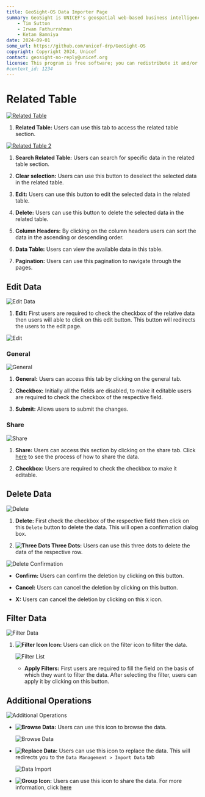 ```yaml
---
title: GeoSight-OS Data Importer Page 
summary: GeoSight is UNICEF's geospatial web-based business intelligence platform.
    - Tim Sutton
    - Irwan Fathurrahman
    - Ketan Bamniya
date: 2024-09-01
some_url: https://github.com/unicef-drp/GeoSight-OS
copyright: Copyright 2024, Unicef
contact: geosight-no-reply@unicef.org
license: This program is free software; you can redistribute it and/or modify it under the terms of the GNU Affero General Public License as published by the Free Software Foundation; either version 3 of the License, or (at your option) any later version.
#context_id: 1234
---
```


# Related Table

[![Related Table](./img/related-table-img-1.png)](./img/related-table-img-1.png)

1. **Related Table:** Users can use this tab to access the related table section.

[![Related Table 2](./img/related-table-img-2.png)](./img/related-table-img-2.png)

1. **Search Related Table:** Users can search for specific data in the related table section.

2. **Clear selection:** Users can use this button to deselect the selected data in the related table.

3. **Edit:** Users can use this button to edit the selected data in the related table.

4. **Delete:** Users can use this button to delete the selected data in the related table.

5. **Column Headers:** By clicking on the column headers users can sort the data in the ascending or descending order.

6. **Data Table:** Users can view the available data in this table.

7. **Pagination:** Users can use this pagination to navigate through the pages.

## Edit Data

![Edit Data](./img/related-table-img-3.png)

1. **Edit:** First users are required to check the checkbox of the relative data then users will able to click on this edit button. This button will redirects the users to the edit page.

![Edit](./img/related-table-img-4.png)

### General

![General](./img/related-table-img-4.png)

1. **General:** Users can access this tab by clicking on the general tab.

2. **Checkbox:** Initially all the fields are disabled, to make it editable users are required to check the checkbox of the respective field.

3. **Submit:** Allows users to submit the changes.

### Share

![Share](./img/related-table-img-5.png)

1. **Share:** Users can access this section by clicking on the share tab. Click [here](../share.md) to see the process of how to share the data.

2. **Checkbox:** Users are required to check the checkbox to make it editable.

## Delete Data

![Delete](./img/related-table-img-6.png)

1. **Delete:** First check the checkbox of the respective field then click on this `Delete` button to delete the data. This will open a confirmation dialog box.

2. **![Three Dots](./img/related-table-img-7.png) Three Dots:** Users can use this three dots to delete the data of the respective row.

![Delete Confirmation](./img/related-table-img-8.png)

* **Confirm:** Users can confirm the deletion by clicking on this button.

* **Cancel:** Users can cancel the deletion by clicking on this button.

* **X:** Users can cancel the deletion by clicking on this `X` icon.

## Filter Data

![Filter Data](./img/related-table-img-9.png)

1. **![Filter Icon](./img/related-table-img-10.png) Icon:** Users can click on the filter icon to filter the data.

    ![Filter List](./img/related-table-img-11.png)

    * **Apply Filters:** First users are required to fill the field on the basis of which they want to filter the data. After selecting the filter, users can apply it by clicking on this button.

## Additional Operations

![Additional Operations](./img/related-table-img-12.png)

* **![Browse Data](./img/related-table-img-13.png):** Users can use this icon to browse the data.

    ![Browse Data](./img/related-table-img-16.png)

* **![Replace Data](./img/related-table-img-14.png):** Users can use this icon to replace the data. This will redirects you to the `Data Management > Import Data` tab

    ![Data Import](./img/related-table-img-17.png)

* **![Group Icon](./img/related-table-img-15.png):** Users can use this icon to share the data. For more information, click [here](../share.md)
